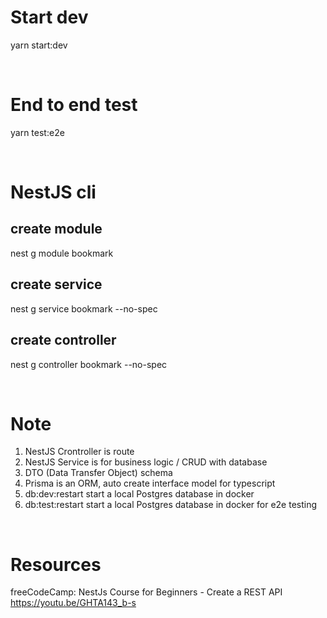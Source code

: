 # Start dev
yarn start:dev 

<br/>

# End to end test
yarn test:e2e

<br/>

# NestJS cli
## create module
nest g module bookmark
## create service
nest g service bookmark --no-spec 
## create controller
nest g controller bookmark --no-spec 

<br/>

# Note
1. NestJS Crontroller is route
2. NestJS Service is for business logic / CRUD with database
3. DTO (Data Transfer Object) schema
4. Prisma is an ORM, auto create interface model for typescript
5. db:dev:restart start a local Postgres database in docker
6. db:test:restart start a local Postgres database in docker for e2e testing

<br/>

# Resources
freeCodeCamp: NestJs Course for Beginners - Create a REST API https://youtu.be/GHTA143_b-s